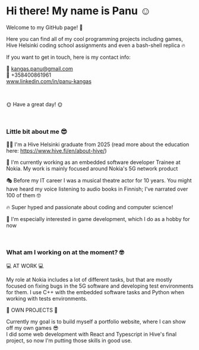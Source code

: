# Hi there! My name is Panu ☺️  

Welcome to my GitHub page! 👋    

Here you can find all of my cool programming projects including games, Hive Helsinki coding school assignments and even a bash-shell replica 🔥


If you want to get in touch, here is my contact info:  

📧 kangas.panu@gmail.com  
📱 +358400861961  
www.linkedin.com/in/panu-kangas  

<br/>
  
🌞 Have a great day! 🌞

<br/>


### Little bit about me 😎

👨‍🎓 I'm a Hive Helsinki graduate from 2025 (read more about the education here: https://www.hive.fi/en/about-hive/)

📱 I'm currently working as an embedded software developer Trainee at Nokia. My work is mainly focused around Nokia's 5G network product
  
🎭 Before my IT career I was a musical theatre actor for 10 years. You might have heard my voice listening to audio books in Finnish; I've narrated over 100 of them 🤓

🔥 Super hyped and passionate about coding and computer science!

👾 I'm especially interested in game development, which I do as a hobby for now


<br/>  


### What am I working on at the moment? 🤓

💻 AT WORK 💻

My role at Nokia includes a lot of different tasks, but that are mostly focused on fixing bugs in the 5G software and developing test environments for them. I use C++ with the embedded software tasks and Python when working with tests environments.


🌱 OWN PROJECTS 🌱

Currently my goal is to build myself a portfolio website, where I can show off my own games 😎  
I did some web development with React and Typescript in Hive's final project, so now I'm putting those skills in good use.
